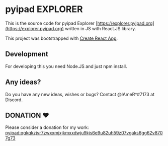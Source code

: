 # pyipad EXPLORER

This is the source code for pyipad Explorer [https://explorer.pyipad.org](https://explorer.pyipad.org) written in JS with React.JS library.

This project was bootstrapped with [Create React App](https://github.com/facebook/create-react-app).

## Development

For developing this you need Node.JS and just npm install.

## Any ideas?

Do you have any new ideas, wishes or bugs? Contact @lAmeR^#7173 at Discord.

## DONATION ♥

Please consider a donation for my work: [pyipad:qqkqkzjvr7zwxxmjxjkmxxdwju9kjs6e9u82uh59z07vgaks6gg62v8707g73](https://explorer.pyipad.org/addresses/pyipad:qqkqkzjvr7zwxxmjxjkmxxdwju9kjs6e9u82uh59z07vgaks6gg62v8707g73)
